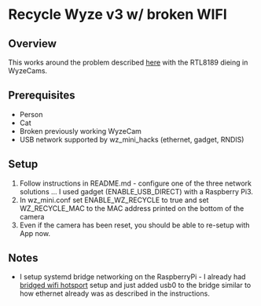 # Recycle Wyze v3 w/ broken WIFI
## Overview
This works around the problem described [here](https://www.reddit.com/r/wyzecam/comments/tqmm0h/deeper_dive_results_on_the_wyze_cam_v3_failures/) with the RTL8189 dieing in WyzeCams.  

## Prerequisites
* Person
* Cat
* Broken previously working WyzeCam 
* USB network supported by wz_mini_hacks (ethernet, gadget, RNDIS)

## Setup
1.  Follow instructions in README.md - configure one of the three network solutions ... I used gadget (ENABLE_USB_DIRECT) with a Raspberry Pi3.
1.  In wz_mini.conf set ENABLE_WZ_RECYCLE to true and set WZ_RECYCLE_MAC to the MAC address printed on the bottom of the camera
1.  Even if the camera has been reset, you should be able to re-setup with App now.

## Notes
*  I setup systemd bridge networking on the RaspberryPi - I already had [bridged wifi hotsport](https://www.raspberrypi.com/documentation/computers/configuration.html?msclkid=d9f409d1cf1211ec86ca2bcfa20cf79f#setting-up-a-bridged-wireless-access-point) setup and just added usb0 to the bridge similar to how ethernet already was as described in the instructions.
